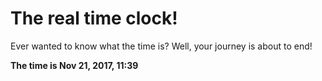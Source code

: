 # The real time clock!

Ever wanted to know what the time is? Well, your journey is about to end!

**The time is Nov 21, 2017, 11:39**